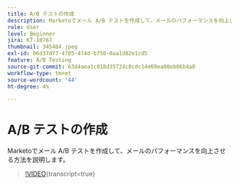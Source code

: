 ```yaml
---
title: A/B テストの作成
description: Marketoでメール A/B テストを作成して、メールのパフォーマンスを向上させる方法を説明します。
role: User
level: Beginner
jira: KT-10767
thumbnail: 345484.jpeg
exl-id: 06d37d77-4785-474d-b750-0aa1d82e1cd5
feature: A/B Testing
source-git-commit: 63d4aea1c818d35724c0cdc14e69ea00eb06b4a0
workflow-type: tm+mt
source-wordcount: '44'
ht-degree: 4%

---
```


# A/B テストの作成

Marketoでメール A/B テストを作成して、メールのパフォーマンスを向上させる方法を説明します。

>[!VIDEO](https://video.tv.adobe.com/v/345484/?quality=12&learn=on){transcript=true}
